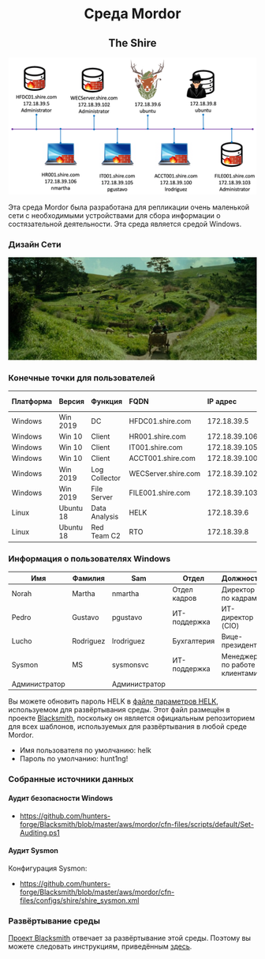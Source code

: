 <h1 align="center"> Среда Mordor</h1> 
<h2 align="center"> The Shire</h2> 

![1](https://github.com/l1c3t/RuInfoSec/blob/master/%D0%BF%D0%B5%D1%80%D0%B5%D0%B2%D0%BE%D0%B4%D1%8B/Mordor/The%20Mordor%20Project/Pictures/%D0%92%D0%B2%D0%B5%D0%B4%D0%B5%D0%BD%D0%B8%D0%B5%20Mordor/mordor-shire-environment.png)

Эта среда Mordor была разработана для репликации очень маленькой сети с необходимыми устройствами для сбора информации о состязательной деятельности. Эта среда является средой Windows.
### Дизайн Cети

![2](https://github.com/l1c3t/RuInfoSec/blob/master/%D0%BF%D0%B5%D1%80%D0%B5%D0%B2%D0%BE%D0%B4%D1%8B/Mordor/The%20Mordor%20Project/Pictures/%D0%92%D0%B2%D0%B5%D0%B4%D0%B5%D0%BD%D0%B8%D0%B5%20Mordor/network-shire.png)

### Конечные точки для пользователей

Платформа |	Версия |	Функция |	FQDN | IP адрес |	Основной пользователь |
---------|:---------|:----------|:------|:----------|------------|
Windows	| Win 2019 | DC |	HFDC01.shire.com |	172.18.39.5	| Администратор |
Windows	| Win 10 |	Client |	HR001.shire.com	| 172.18.39.106 | nmartha |
Windows	| Win 10 |	Client |	IT001.shire.com	| 172.18.39.105	| pgustavo |
Windows |	Win 10 |	Client |	ACCT001.shire.com |	172.18.39.100 |	lrodriguez |
Windows	| Win 2019	| Log Collector |	WECServer.shire.com |	172.18.39.102 |	Администратор |
Windows |	Win 2019 |	File Server	| FILE001.shire.com |	172.18.39.103 |	Администратор |
Linux |	Ubuntu 18 |	Data Analysis |	HELK |	172.18.39.6 |	ubuntu |
Linux	| Ubuntu 18 |	Red Team C2	| RTO	| 172.18.39.8	| ubuntu |

### Информация о пользователях Windows

Имя |	Фамилия	| Sam |	Отдел |	Должность |	Пароль |	Идентификатор |
---------|---------|----------|------|----------|------------|-----------|
Norah |	Martha |	nmartha |	Отдел кадров |	Директор по кадрам	|S@l@m3!123 |	Пользователи |
Pedro	| Gustavo |	pgustavo |	ИТ-поддержка	| ИТ-директор (CIO)	| W1n1!2019	| Домен | Администраторы |
Lucho	| Rodriguez |	lrodriguez | Бухгалтерия	| Вице-президент |	T0d@y!2019 |	Пользователи |
Sysmon |	MS |	sysmonsvc |	ИТ-поддержка |	Менеджер по работе с клиентами	| Buggy!1122 |	Пользователи |
Администратор ||	Администратор | | |	P1ls3n!	| Пользователи

Вы можете обновить пароль HELK в [файле параметров HELK](https://github.com/hunters-forge/Blacksmith/blob/master/aws/mordor/cfn-parameters/shire/helk-server-parameters.json), используемом для развёртывания среды. Этот файл размещён в проекте [Blacksmith](https://github.com/hunters-forge/Blacksmith), поскольку он является официальным репозиторием для всех шаблонов, используемых для развёртывания в любой среде Mordor.

- Имя пользователя по умолчанию: helk
- Пароль по умолчанию: hunt1ng!
### Собранные источники данных
#### Аудит безопасности Windows
- https://github.com/hunters-forge/Blacksmith/blob/master/aws/mordor/cfn-files/scripts/default/Set-Auditing.ps1

#### Аудит Sysmon
Конфигурация Sysmon:
- https://github.com/hunters-forge/Blacksmith/blob/master/aws/mordor/cfn-files/configs/shire/shire_sysmon.xml

### Развёртывание среды
[Проект Blacksmith](https://blacksmith.readthedocs.io/en/latest/) отвечает за развёртывание этой среды. Поэтому вы можете следовать инструкциям, приведённым [здесь](https://blacksmith.readthedocs.io/en/latest/mordor_shire.html).
